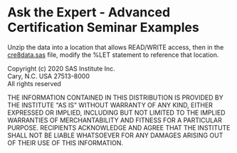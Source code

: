 # Ask the Expert - Advanced Certification Seminar Examples

Unzip the data into a location that allows READ/WRITE access, then in the [cre8data.sas](./cre8data.sas) file, modify the %LET statement to reference that location.

Copyright (c) 2020 SAS Institute Inc.
<br>Cary, N.C. USA 27513-8000
<br>All rights reserved

 THE INFORMATION CONTAINED IN THIS DISTRIBUTION IS PROVIDED BY THE INSTITUTE
 "AS IS" WITHOUT WARRANTY OF ANY KIND, EITHER EXPRESSED OR IMPLIED, INCLUDING
 BUT NOT LIMITED TO THE IMPLIED WARRANTIES OF MERCHANTABILITY AND FITNESS FOR
 A PARTICULAR PURPOSE.  RECIPIENTS ACKNOWLEDGE AND AGREE THAT THE INSTITUTE
 SHALL NOT BE LIABLE WHATSOEVER FOR ANY DAMAGES ARISING OUT OF THEIR USE OF
 THIS INFORMATION.
